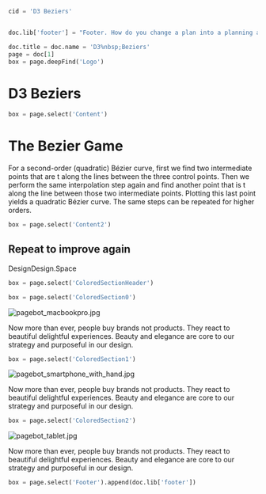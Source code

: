 ~~~Python
cid = 'D3 Beziers'


doc.lib['footer'] = "Footer. How do you change a plan into a planning and mistakes into treasures? Where can you find the design space to develop?"

doc.title = doc.name = 'D3%nbsp;Beziers'
page = doc[1]
box = page.deepFind('Logo')
~~~
# D3 Beziers


~~~Python
box = page.select('Content')
~~~

# The Bezier Game

For a second-order (quadratic) Bézier curve, first we find two intermediate points that are t along the lines between the three control points. Then we perform the same interpolation step again and find another point that is t along the line between those two intermediate points. Plotting this last point yields a quadratic Bézier curve. The same steps can be repeated for higher orders.

~~~Python
box = page.select('Content2')
~~~

## Repeat to improve again

DesignDesign.Space




~~~Python
box = page.select('ColoredSectionHeader')
~~~

~~~Python
box = page.select('ColoredSection0')
~~~

![pagebot_macbookpro.jpg](images/pagebot_macbookpro.jpg)

Now more than ever, people buy brands not products. They react to beautiful delightful experiences. Beauty and elegance are core to our strategy and purposeful in our design.

~~~Python
box = page.select('ColoredSection1')
~~~

![pagebot_smartphone_with_hand.jpg](images/pagebot_smartphone_with_hand.jpg)

Now more than ever, people buy brands not products. They react to beautiful delightful experiences. Beauty and elegance are core to our strategy and purposeful in our design.

~~~Python
box = page.select('ColoredSection2')
~~~

![pagebot_tablet.jpg](images/pagebot_tablet.jpg)

Now more than ever, people buy brands not products. They react to beautiful delightful experiences. Beauty and elegance are core to our strategy and purposeful in our design.

~~~Python
box = page.select('Footer').append(doc.lib['footer'])
~~~
 

